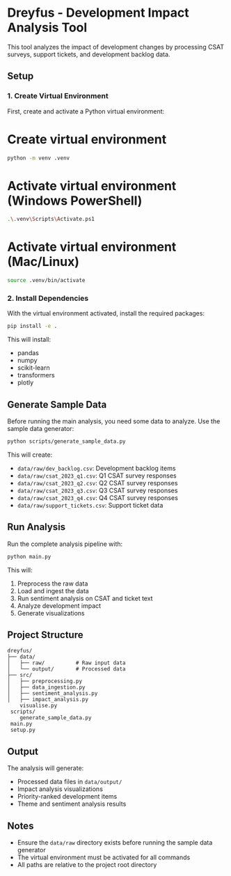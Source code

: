 # Dreyfus - Development Impact Analysis Tool

This tool analyzes the impact of development changes by processing CSAT surveys, support tickets, and development backlog data.

## Setup

### 1. Create Virtual Environment

First, create and activate a Python virtual environment:


# Create virtual environment
```bash
python -m venv .venv
```

# Activate virtual environment (Windows PowerShell)
```bash
.\.venv\Scripts\Activate.ps1
```

# Activate virtual environment (Mac/Linux)
```bash
source .venv/bin/activate
```

### 2. Install Dependencies

With the virtual environment activated, install the required packages:

```bash
pip install -e .
```

This will install:
- pandas
- numpy
- scikit-learn
- transformers
- plotly

## Generate Sample Data

Before running the main analysis, you need some data to analyze. Use the sample data generator:

```bash
python scripts/generate_sample_data.py
```

This will create:
- `data/raw/dev_backlog.csv`: Development backlog items
- `data/raw/csat_2023_q1.csv`: Q1 CSAT survey responses
- `data/raw/csat_2023_q2.csv`: Q2 CSAT survey responses
- `data/raw/csat_2023_q3.csv`: Q3 CSAT survey responses
- `data/raw/csat_2023_q4.csv`: Q4 CSAT survey responses
- `data/raw/support_tickets.csv`: Support ticket data

## Run Analysis

Run the complete analysis pipeline with:

```bash
python main.py
```

This will:
1. Preprocess the raw data
2. Load and ingest the data
3. Run sentiment analysis on CSAT and ticket text
4. Analyze development impact
5. Generate visualizations

## Project Structure

```
dreyfus/
├── data/
│   ├── raw/          # Raw input data
│   └── output/       # Processed data
├── src/
│   ├── preprocessing.py
│   ├── data_ingestion.py
│   ├── sentiment_analysis.py
│   ├── impact_analysis.py
    visualise.py
 scripts/
    generate_sample_data.py
 main.py
 setup.py
```

## Output

The analysis will generate:
- Processed data files in `data/output/`
- Impact analysis visualizations
- Priority-ranked development items
- Theme and sentiment analysis results

## Notes

- Ensure the `data/raw` directory exists before running the sample data generator
- The virtual environment must be activated for all commands
- All paths are relative to the project root directory
